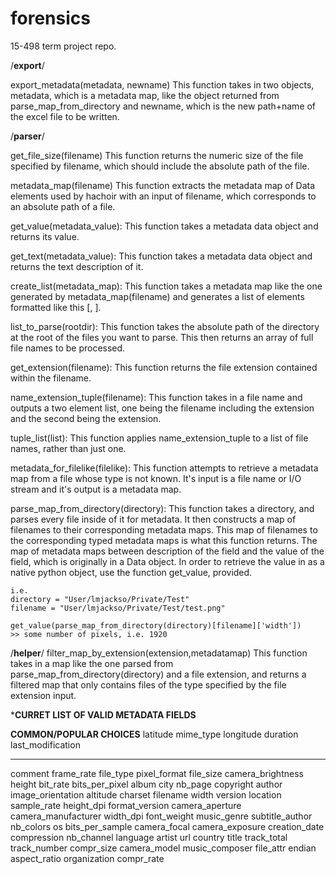 forensics
=========

15-498 term project repo.





/**export**/

export_metadata(metadata, newname)
	This function takes in two objects, metadata, which is a metadata map, like the object returned from parse_map_from_directory and newname, which is the new path+name of the excel file to be written.

/**parser**/

get_file_size(filename)
	This function returns the numeric size of the file specified by filename, which should include the absolute path of the file.

metadata_map(filename)
	This function extracts the metadata map of Data elements used by hachoir with an input of filename, which corresponds to an absolute path of a file.

get_value(metadata_value):
	This function takes a metadata data object and returns its value.

get_text(metadata_value):
	This function takes a metadata data object and returns the text description of it.

create_list(metadata_map):
	This function takes a metadata map like the one generated by metadata_map(filename) and generates a list of elements formatted like this [<key>, <value>].

list_to_parse(rootdir):
	This function takes the absolute path of the directory at the root of the files you want to parse.  This then returns an array of full file names to be processed.

get_extension(filename):
	This function returns the file extension contained within the filename.

name_extension_tuple(filename):
	This function takes in a file name and outputs a two element list, one being the filename including the extension and the second being the extension.

tuple_list(list):
	This function applies name_extension_tuple to a list of file names, rather than just one.

metadata_for_filelike(filelike):
	This function attempts to retrieve a metadata map from a file whose type is not known.  It's input is a file name or I/O stream and it's output is a metadata map.

parse_map_from_directory(directory):
	This function takes a directory, and parses every file inside of it for metadata.  It then constructs a map of filenames to their corresponding metadata maps.  This map of filenames to the corresponding typed metadata maps is what this function returns.  The map of metadata maps between description of the field and the value of the field, which is originally in a Data object.  In order to retrieve the value in as a native python object, use the function get_value, provided.  

	i.e.
	directory = "User/lmjackso/Private/Test"
	filename = "User/lmjackso/Private/Test/test.png"

	get_value(parse_map_from_directory(directory)[filename]['width'])
	>> some number of pixels, i.e. 1920

/**helper**/
filter_map_by_extension(extension,metadatamap)
	This function takes in a map like the one parsed from parse_map_from_directory(directory) and a file extension, and returns a filtered map that only contains files of the type specified by the file extension input.
	
***********CURRET LIST OF VALID METADATA FIELDS**********

**COMMON/POPULAR CHOICES**
latitude
mime_type 
longitude 
duration
last_modification
**************************
comment
frame_rate
file_type
pixel_format
file_size
camera_brightness
height
bit_rate
bits_per_pixel
album
city
nb_page
copyright
author
image_orientation
altitude
charset
filename
width
version
location
sample_rate
height_dpi
format_version
camera_aperture
camera_manufacturer
width_dpi
font_weight
music_genre
subtitle_author 
nb_colors 
os 
bits_per_sample
camera_focal 
camera_exposure
creation_date 
compression 
nb_channel 
language 
artist 
url 
country
title 
track_total
track_number
compr_size 
camera_model
music_composer
file_attr 
endian 
aspect_ratio
organization
compr_rate 